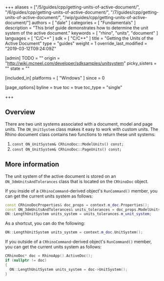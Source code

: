 +++
aliases = ["/5/guides/cpp/getting-units-of-active-document/", "/6/guides/cpp/getting-units-of-active-document/", "/7/guides/cpp/getting-units-of-active-document/", "/wip/guides/cpp/getting-units-of-active-document/"]
authors = [ "dale" ]
categories = [ "Fundamentals" ]
description = "This brief guide demonstrates how to determine the unit system of the active document."
keywords = [ "rhino", "units", "document" ]
languages = [ "C/C++" ]
sdk = [ "C/C++" ]
title = "Getting the Units of the Active Document"
type = "guides"
weight = 1
override_last_modified = "2019-03-12T09:24:09Z"

[admin]
TODO = ""
origin = "http://wiki.mcneel.com/developer/sdksamples/unitsystem"
picky_sisters = ""
state = ""

[included_in]
platforms = [ "Windows" ]
since = 0

[page_options]
byline = true
toc = true
toc_type = "single"

+++

 
## Overview

There are two unit systems associated with a document, model and page units. The `ON_UnitSystem` class makes it easy to work with custom units. The Rhino document class contains two functions to return these unit systems:

1. `const ON_UnitSystem& CRhinoDoc::ModelUnits() const;`
1. `const ON_UnitSystem& CRhinoDoc::PageUnits() const;`

## More information

The unit system of the active document is stored on an `ON_3dmUnitsAndTolerances` class that is located on the `CRhinoDoc` object.

If you inside of a `CRhinoCommand`-derived object's `RunCommand()` member, you can get the current units system as follows:

```cpp
const CRhinoDocProperties& doc_props = context.m_doc.Properties();
const ON_3dmUnitsAndTolerances& units_tolerances = doc_props.ModelUnitsAndTolerances();
ON::LengthUnitSystem units_system = units_tolerances.m_unit_system;
```

As a shortcut, you can do the following:

```cpp
ON::LengthUnitSystem units_system = context.m_doc.UnitSystem();
```

If you outside of a `CRhinoCommand`-derived object's `RunCommand()` member, you can get the current units system as follows:

```cpp
CRhinoDoc* doc = RhinoApp().ActiveDoc();
if (nullptr != doc)
{
  ON::LengthUnitSystem units_system = doc->UnitSystem();
}
```
